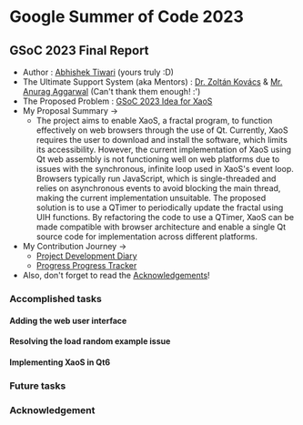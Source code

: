 # Google Summer of Code 2023
## GSoC 2023 Final Report

* Author :  [Abhishek Tiwari](https://github.com/tabhishek432) (yours truly :D)
* The Ultimate Support System (aka Mentors) : [Dr. Zoltán Kovács](https://github.com/kovzol) & [Mr. Anurag Aggarwal](https://github.com/kanurag94) (Can't thank them enough! :')
* The Proposed Problem : [GSoC 2023 Idea for XaoS](https://www.gnu.org/software/soc-projects/ideas-2023.html#xaos)
* My Proposal Summary ->
    * The project aims to enable XaoS, a fractal program, to function effectively on web browsers through the use of Qt. Currently, XaoS requires the user to download and install the software, which limits its accessibility. However, the current implementation of XaoS using Qt web assembly is not functioning well on web platforms due to issues with the synchronous, infinite loop used in XaoS's event loop. Browsers typically run JavaScript, which is single-threaded and relies on asynchronous events to avoid blocking the main thread, making the current implementation unsuitable. The proposed solution is to use a QTimer to periodically update the fractal using UIH functions. By refactoring the code to use a QTimer, XaoS can be made compatible with browser architecture and enable a single Qt source code for implementation across different platforms.
* My Contribution Journey ->
    * [Project Development Diary](https://docs.google.com/document/d/1gsRQepBochpEL1ASOPFwII6olB8vulU73TDNcHqstUE/edit?usp=sharing) 
    * [Progress Progress Tracker](https://docs.google.com/spreadsheets/d/1925x3CV-awJKOs7Q3sSbBp-BN1PwsH4O2mp9Xqw5H4c/edit?usp=sharing)
* Also, don't forget to read the [Acknowledgements](https://github.com/tabhishek432/GSoC-2023-xaos/README.md#acknowledgement)!

### Accomplished tasks
#### Adding the web user interface

#### Resolving the load random example issue

#### Implementing XaoS in Qt6

### Future tasks


### Acknowledgement
